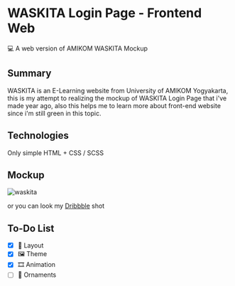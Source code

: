 # WASKITA Login Page - Frontend Web
:computer: A web version of AMIKOM WASKITA Mockup

## Summary
WASKITA is an E-Learning website from University of AMIKOM Yogyakarta, this is my attempt to realizing the mockup of WASKITA Login Page that i've made year ago, also this helps me to learn more about front-end website since i'm still green in this topic.

## Technologies
Only simple HTML + CSS / SCSS

## Mockup
![waskita](https://user-images.githubusercontent.com/47497014/173866212-e85efd60-be6e-4f7d-ba0b-637bf4a7e15f.png)

or you can look my [Dribbble](https://dribbble.com/shots/16284386-AMIKOM-Waskita-Login-Page-Re-Design?utm_source=Clipboard_Shot&utm_campaign=fsuropaty&utm_content=AMIKOM%20Waskita%20Login%20Page%20Re-Design&utm_medium=Social_Share&utm_source=Clipboard_Shot&utm_campaign=fsuropaty&utm_content=AMIKOM%20Waskita%20Login%20Page%20Re-Design&utm_medium=Social_Share) shot

## To-Do List
- [x] :jigsaw: Layout
- [x] :framed_picture: Theme
- [x] :film_strip: Animation
- [ ] :art: Ornaments
